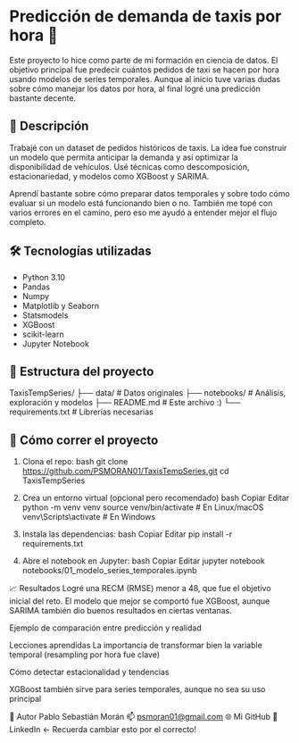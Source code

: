 # Predicción de demanda de taxis por hora 🚕

Este proyecto lo hice como parte de mi formación en ciencia de datos. El objetivo principal fue predecir cuántos pedidos de taxi se hacen por hora usando modelos de series temporales. Aunque al inicio tuve varias dudas sobre cómo manejar los datos por hora, al final logré una predicción bastante decente.

## 📌 Descripción

Trabajé con un dataset de pedidos históricos de taxis. La idea fue construir un modelo que permita anticipar la demanda y así optimizar la disponibilidad de vehículos. Usé técnicas como descomposición, estacionariedad, y modelos como XGBoost y SARIMA.

Aprendí bastante sobre cómo preparar datos temporales y sobre todo cómo evaluar si un modelo está funcionando bien o no. También me topé con varios errores en el camino, pero eso me ayudó a entender mejor el flujo completo.

## 🛠 Tecnologías utilizadas

- Python 3.10
- Pandas
- Numpy
- Matplotlib y Seaborn
- Statsmodels
- XGBoost
- scikit-learn
- Jupyter Notebook

## 📂 Estructura del proyecto

TaxisTempSeries/
├── data/ # Datos originales
├── notebooks/ # Análisis, exploración y modelos
├── README.md # Este archivo :)
└── requirements.txt # Librerías necesarias


## 🚀 Cómo correr el proyecto

1. Clona el repo:
bash
git clone https://github.com/PSMORAN01/TaxisTempSeries.git
cd TaxisTempSeries


2. Crea un entorno virtual (opcional pero recomendado)
bash
Copiar
Editar
python -m venv venv
source venv/bin/activate  # En Linux/macOS
venv\Scripts\activate     # En Windows


3. Instala las dependencias:
bash
Copiar
Editar
pip install -r requirements.txt


4. Abre el notebook en Jupyter:
bash
Copiar
Editar
jupyter notebook notebooks/01_modelo_series_temporales.ipynb

📈 Resultados
Logré una RECM (RMSE) menor a 48, que fue el objetivo inicial del reto. El modelo que mejor se comportó fue XGBoost, aunque SARIMA también dio buenos resultados en ciertas ventanas.


Ejemplo de comparación entre predicción y realidad

Lecciones aprendidas
La importancia de transformar bien la variable temporal (resampling por hora fue clave)

Cómo detectar estacionalidad y tendencias

XGBoost también sirve para series temporales, aunque no sea su uso principal


👤 Autor
Pablo Sebastián Morán
📫 psmoran01@gmail.com
🌐 Mi GitHub
🔗 LinkedIn ← Recuerda cambiar esto por el correcto!
